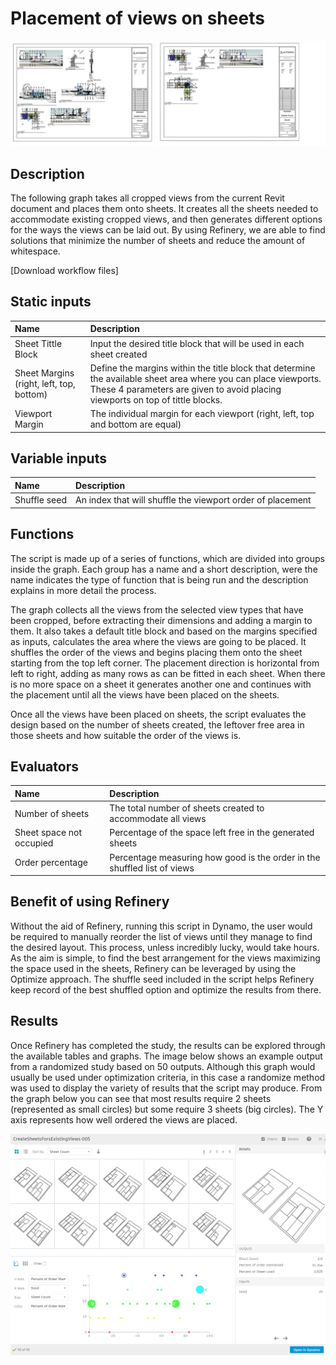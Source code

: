 # Placement of views on sheets

![](../../.gitbook/assets/cropview.gif)

## Description

The following graph takes all cropped views from the current Revit document and places them onto sheets. It creates all the sheets needed to accommodate existing cropped views, and then generates different options for the ways the views can be laid out. By using Refinery, we are able to find solutions that minimize the number of sheets and reduce the amount of whitespace.

\[Download workflow files\]

## Static inputs

| Name | Description |
| :--- | :--- |
| Sheet Tittle Block | Input the desired title block that will be used in each sheet created |
| Sheet Margins \(right, left, top, bottom\) | Define the margins within the title block that determine the available sheet area where you can place viewports. These 4 parameters are given to avoid placing viewports on top of tittle blocks. |
| Viewport Margin | The individual margin for each viewport \(right, left, top and bottom are equal\) |

## Variable inputs

| Name | Description |
| :--- | :--- |
| Shuffle seed | An index that will shuffle the viewport order of placement |

## Functions

The script is made up of a series of functions, which are divided into groups inside the graph. Each group has a name and a short description, were the name indicates the type of function that is being run and the description explains in more detail the process.

The graph collects all the views from the selected view types that have been cropped, before extracting their dimensions and adding a margin to them. It also takes a default title block and based on the margins specified as inputs, calculates the area where the views are going to be placed. It shuffles the order of the views and begins placing them onto the sheet starting from the top left corner. The placement direction is horizontal from left to right, adding as many rows as can be fitted in each sheet. When there is no more space on a sheet it generates another one and continues with the placement until all the views have been placed on the sheets.

Once all the views have been placed on sheets, the script evaluates the design based on the number of sheets created, the leftover free area in those sheets and how suitable the order of the views is.

## Evaluators

| Name | Description |
| :--- | :--- |
| Number of sheets | The total number of sheets created to accommodate all views |
| Sheet space not occupied | Percentage of the space left free in the generated sheets |
| Order percentage | Percentage measuring how good is the order in the shuffled list of views |

## Benefit of using Refinery

Without the aid of Refinery, running this script in Dynamo, the user would be required to manually reorder the list of views until they manage to find the desired layout. This process, unless incredibly lucky, would take hours. As the aim is simple, to find the best arrangement for the views maximizing the space used in the sheets, Refinery can be leveraged by using the Optimize approach. The shuffle seed included in the script helps Refinery keep record of the best shuffled option and optimize the results from there.

## Results

Once Refinery has completed the study, the results can be explored through the available tables and graphs. The image below shows an example output from a randomized study based on 50 outputs. Although this graph would usually be used under optimization criteria, in this case a randomize method was used to display the variety of  results that the script may produce. From the graph below you can see that most results require 2 sheets \(represented as small circles\) but some require 3 sheets \(big circles\). The Y axis represents how well ordered the views are placed. 

![](../../.gitbook/assets/refineryresult%20%281%29.png)



